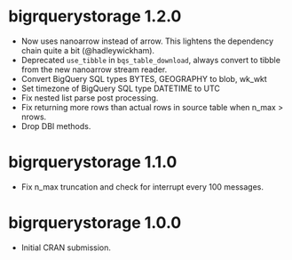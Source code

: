 # bigrquerystorage 1.2.0

* Now uses nanoarrow instead of arrow. This lightens the dependency chain quite a bit (@hadleywickham).
* Deprecated `use_tibble` in `bqs_table_download`, always convert to tibble from the new nanoarrow stream reader.
* Convert BigQuery SQL types BYTES, GEOGRAPHY to blob, wk_wkt
* Set timezone of BigQuery SQL type DATETIME to UTC
* Fix nested list parse post processing.
* Fix returning more rows than actual rows in source table when n_max > nrows.
* Drop DBI methods.

# bigrquerystorage 1.1.0

* Fix n_max truncation and check for interrupt every 100 messages.

# bigrquerystorage 1.0.0

* Initial CRAN submission.
